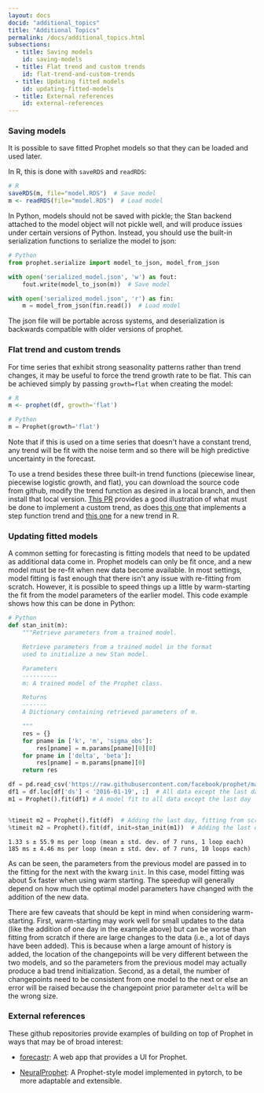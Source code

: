 ```yaml
---
layout: docs
docid: "additional_topics"
title: "Additional Topics"
permalink: /docs/additional_topics.html
subsections:
  - title: Saving models
    id: saving-models
  - title: Flat trend and custom trends
    id: flat-trend-and-custom-trends
  - title: Updating fitted models
    id: updating-fitted-models
  - title: External references
    id: external-references
---
```

<a id="saving-models"> </a>

### Saving models



It is possible to save fitted Prophet models so that they can be loaded and used later.



In R, this is done with `saveRDS` and `readRDS`:


```R
# R
saveRDS(m, file="model.RDS")  # Save model
m <- readRDS(file="model.RDS")  # Load model
```
In Python, models should not be saved with pickle; the Stan backend attached to the model object will not pickle well, and will produce issues under certain versions of Python. Instead, you should use the built-in serialization functions to serialize the model to json:


```python
# Python
from prophet.serialize import model_to_json, model_from_json

with open('serialized_model.json', 'w') as fout:
    fout.write(model_to_json(m))  # Save model

with open('serialized_model.json', 'r') as fin:
    m = model_from_json(fin.read())  # Load model
```
The json file will be portable across systems, and deserialization is backwards compatible with older versions of prophet.


<a id="flat-trend-and-custom-trends"> </a>

### Flat trend and custom trends



For time series that exhibit strong seasonality patterns rather than trend changes, it may be useful to force the trend growth rate to be flat. This can be achieved simply by passing `growth=flat` when creating the model:


```R
# R
m <- prophet(df, growth='flat')
```
```python
# Python
m = Prophet(growth='flat')
```
Note that if this is used on a time series that doesn't have a constant trend, any trend will be fit with the noise term and so there will be high predictive uncertainty in the forecast.



To use a trend besides these three built-in trend functions (piecewise linear, piecewise logistic growth, and flat), you can download the source code from github, modify the trend function as desired in a local branch, and then install that local version. [This PR](https://github.com/facebook/prophet/pull/1466/files) provides a good illustration of what must be done to implement a custom trend, as does [this one](https://github.com/facebook/prophet/pull/1794) that implements a step function trend and [this one](https://github.com/facebook/prophet/pull/1778) for a new trend in R.


<a id="updating-fitted-models"> </a>

### Updating fitted models



A common setting for forecasting is fitting models that need to be updated as additional data come in. Prophet models can only be fit once, and a new model must be re-fit when new data become available. In most settings, model fitting is fast enough that there isn't any issue with re-fitting from scratch. However, it is possible to speed things up a little by warm-starting the fit from the model parameters of the earlier model. This code example shows how this can be done in Python:


```python
# Python
def stan_init(m):
    """Retrieve parameters from a trained model.

    Retrieve parameters from a trained model in the format
    used to initialize a new Stan model.

    Parameters
    ----------
    m: A trained model of the Prophet class.

    Returns
    -------
    A Dictionary containing retrieved parameters of m.

    """
    res = {}
    for pname in ['k', 'm', 'sigma_obs']:
        res[pname] = m.params[pname][0][0]
    for pname in ['delta', 'beta']:
        res[pname] = m.params[pname][0]
    return res

df = pd.read_csv('https://raw.githubusercontent.com/facebook/prophet/main/examples/example_wp_log_peyton_manning.csv')
df1 = df.loc[df['ds'] < '2016-01-19', :]  # All data except the last day
m1 = Prophet().fit(df1) # A model fit to all data except the last day


%timeit m2 = Prophet().fit(df)  # Adding the last day, fitting from scratch
%timeit m2 = Prophet().fit(df, init=stan_init(m1))  # Adding the last day, warm-starting from m1
```
    1.33 s ± 55.9 ms per loop (mean ± std. dev. of 7 runs, 1 loop each)
    185 ms ± 4.46 ms per loop (mean ± std. dev. of 7 runs, 10 loops each)


As can be seen, the parameters from the previous model are passed in to the fitting for the next with the kwarg `init`. In this case, model fitting was about 5x faster when using warm starting. The speedup will generally depend on how much the optimal model parameters have changed with the addition of the new data.



There are few caveats that should be kept in mind when considering warm-starting. First, warm-starting may work well for small updates to the data (like the addition of one day in the example above) but can be worse than fitting from scratch if there are large changes to the data (i.e., a lot of days have been added). This is because when a large amount of history is added, the location of the changepoints will be very different between the two models, and so the parameters from the previous model may actually produce a bad trend initialization. Second, as a detail, the number of changepoints need to be consistent from one model to the next or else an error will be raised because the changepoint prior parameter `delta` will be the wrong size.


<a id="external-references"> </a>

### External references

These github repositories provide examples of building on top of Prophet in ways that may be of broad interest:

* [forecastr](https://github.com/garethcull/forecastr): A web app that provides a UI for Prophet.

* [NeuralProphet](https://github.com/ourownstory/neural_prophet): A Prophet-style model implemented in pytorch, to be more adaptable and extensible.
